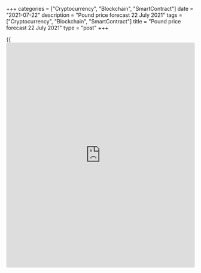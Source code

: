 +++
categories = ["Cryptocurrency", "Blockchain", "SmartContract"]
date = "2021-07-22"
description = "Pound price forecast 22 July 2021"
tags = ["Cryptocurrency", "Blockchain", "SmartContract"]
title = "Pound price forecast 22 July 2021"
type = "post"
+++

{{<iframe id="large-banner" src="https://www.bounty.group/#slide=4.0" width="100%" height="600" scrolling="no" style="border: 0px solid rgb(216, 221, 230); border-radius: 3px;">}}

2021-07-22

2021-07-22

Pound breaks protocol. Forecast as of 22.07.2021Dmitri Demidenko

It seems to the UK authorities that its territorial integrity is being
violated, the EU sees grounds for smuggling into its internal market. A
compromise seems to have been found, but, as it turned out, not everyone
is satisfied with it. How does this affect [GBPUSD][1]? Let us discuss
the Forex outlook and make up a trading plan

## Weekly pound fundamental forecast

The British pound is showing incredible flexibility in the second half
of July. The breakout of the support at 1.38, which [I recommended][2]
to use for [GBPUSD][1] sales, contributed to the pair's deep decline.
GBPUSD even reached the first of the two [previously][3] set targets at
1.365, after which it sank almost one more figure. This was followed by
a sharp rise amid improved global risk appetite and US stock indices
recovery. Societe Generale believes that if US stocks continue to sell
off, [EURGBP][4] will soar to 0.87. In the meantime, the sterling's
losing streak against the euro has stopped at the 5-day mark and has
become the longest since September.

### Pound vs euro dynamics



 _Source: Bloomberg._

The main drivers of the pound's fall were the speculators' exit from the
positions related to expectations of the BoE monetary restriction, as
well as the return of the Brexit theme. Official London has declared
that it can no longer tolerate the EU's excessive bureaucracy. Under a
previous agreement, goods moving from the UK to Northern Ireland are
subject to customs checks and procedures as if they were moving to the
EU. The number of regulatory checks currently required on goods arriving
into Northern Ireland from Great Britain equates to 20% of the total
undertaken by the entire EU, although the population of Northern Ireland
is only 0.5% of the EU's total population.

As a result, London made Brussels an offer that can only be refused. The
UK has proposed to end inspections of products that are labeled
exclusively for use in Northern Ireland. The system will be controlled
by the UK, although it is committed to providing the EU with access to
the data. Of course, Brussels refused. The EU is not going to return to
negotiations that have already been completed.

A few months ago, Boris Johnson called the Brexit deal brilliant, and
now he renounces it. Is this a signal to the rest of the world?
Undoubtedly! It turns out that signing contracts with the UK is useless.
The resumption of political risks contributed to a strong pound fall.
However, thanks to the improved global risk appetite, the GBPUSD pair
managed to rebound from the bottom. But before the conflict over
inspections in Northern Ireland, UK foreign trade with the European
Union was recovering faster than with the rest of the world.

### UK export dynamics



 _Source: Bloomberg._

The global economic recovery is extremely important for currencies,
whose issuing central banks are signaling about monetary [policy](https://www.fintechee.com/policy/)
normalization. If things go wrong and global GDP growth stalls, the
regulators will have to change plans. At the same time, the hold of the
longs will cause serious damage to the Canadian and New Zealand dollars,
the Norwegian krone, and the pound. In this regard, the fall of the [S&P
500][5] is a strong argument in favor of selling these currencies, while
the rise in the stock index gives grounds for purchases.

### Weekly [GBPUSD][1] trading plan

In my opinion, the return of the Brexit topic will continue to put
pressure on [GBPUSD][1]. So if the price doesn't to break out levels of
1.375 and 1.3825 it will be relevant to enter sales.







## Price chart of GBPUSD in real time mode

The content of this article reflects the author’s opinion and does not
necessarily reflect the official position of LiteForex. The material
published on this page is provided for informational purposes only and
should not be considered as the provision of investment advice for the
purposes of Directive 2004/39/EC.

Rate this article:

{{value}}

( {{count}} {{title}} )

   1. my.liteforex.com/trading/chart?symbol=GBPUSD&returnUrl=true
   2. www.liteforex.com/blog/analysts-opinions/pound-conducts-experiment-forecast-as-of-15072021/
   3. www.liteforex.com/blog/analysts-opinions/boe-doesnt-keep-promises-forecast-as-of-08072021/
   4. my.liteforex.com/trading/chart?symbol=EURGBP&returnUrl=true
   5. my.liteforex.com/trading/chart?symbol=SPX&returnUrl=true